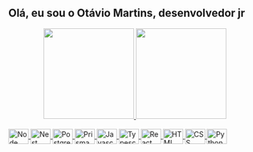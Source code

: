 ## Olá, eu sou o Otávio Martins, desenvolvedor jr

<div align="center">
  <a href="https://github.com/otaviomartinss">
  <img height="180em" src="https://github-readme-stats.vercel.app/api?username=otaviomartinss&show_icons=true&theme=dracula&include_all_commits=true&count_private=true"/>
  <img height="180em" src="https://github-readme-stats.vercel.app/api/top-langs/?username=otaviomartinss&layout=compact&langs_count=8&theme=dracula"/>
</div>

<div style="display: inline_block"><br>
            <i class="devicon-nodejs-plain-wordmark colored"></i>
          
  <img align="center" alt="Node" height="30" width="40" src="https://cdn.jsdelivr.net/gh/devicons/devicon/icons/nodejs/nodejs-plain-wordmark.svg">
  <img align="center" alt="Nest" height="30" width="40" src="https://cdn.jsdelivr.net/gh/devicons/devicon/icons/nestjs/nestjs-plain.svg">
  <img align="center" alt="Postgres" height="30" width="40" src="https://cdn.jsdelivr.net/gh/devicons/devicon/icons/postgresql/postgresql-plain.svg">
  <img align="center" alt="Prisma" height="30" width="40" src=>
  <img align="center" alt="Javascript" height="30" width="40" src=>
  <img align="center" alt="Typescript" height="30" width="40" src=>
  <img align="center" alt="React" height="30" width="40" src=>
  <img align="center" alt="HTML" height="30" width="40" src=>
  <img align="center" alt="CSS" height="30" width="40" src=>
  <img align="center" alt="Python" height="30" width="40" src=>
</div>
